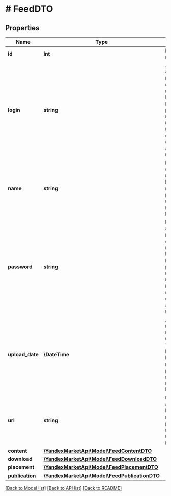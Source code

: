 # # FeedDTO

## Properties

Name | Type | Description | Notes
------------ | ------------- | ------------- | -------------
**id** | **int** | Идентификатор прайс-листа. | [optional]
**login** | **string** | Логин для авторизации при скачивании прайс-листа. Параметр выводится при размещении прайс-листа на сайте магазина и в случае ограничения доступа к нему. | [optional]
**name** | **string** | Имя файла, содержащего прайс-лист. Параметр выводится при размещении прайс-листа на сервере Маркета. | [optional]
**password** | **string** | Пароль для авторизации при скачивании прайс-листа. Параметр выводится при размещении прайс-листа на сайте магазина и в случае ограничения доступа к нему. | [optional]
**upload_date** | **\DateTime** | Дата загрузки прайс-листа на Маркет.  Формат даты: &#x60;ДД-ММ-ГГГГ&#x60;.  Параметр выводится при размещении прайс-листа на сервере Маркета. | [optional]
**url** | **string** | URL прайс-листа. Параметр выводится при размещении прайс-листа на сайте магазина. | [optional]
**content** | [**\YandexMarketApi\Model\FeedContentDTO**](FeedContentDTO.md) |  | [optional]
**download** | [**\YandexMarketApi\Model\FeedDownloadDTO**](FeedDownloadDTO.md) |  | [optional]
**placement** | [**\YandexMarketApi\Model\FeedPlacementDTO**](FeedPlacementDTO.md) |  | [optional]
**publication** | [**\YandexMarketApi\Model\FeedPublicationDTO**](FeedPublicationDTO.md) |  | [optional]

[[Back to Model list]](../../README.md#models) [[Back to API list]](../../README.md#endpoints) [[Back to README]](../../README.md)
